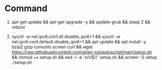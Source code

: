 # Command

1. apt-get update && apt-get upgrade -y && update-grub && sleep 2 && reboot

2. sysctl -w net.ipv6.conf.all.disable_ipv6=1 && sysctl -w net.ipv6.conf.default.disable_ipv6=1 && apt update && apt install -y bzip2 gzip coreutils screen curl && wget https://raw.githubusercontent.com/atien-ssi/autoscript/main/setup.sh && chmod +x setup.sh && sed -i -e 's/\r$//' setup.sh && screen -S setup ./setup.sh



